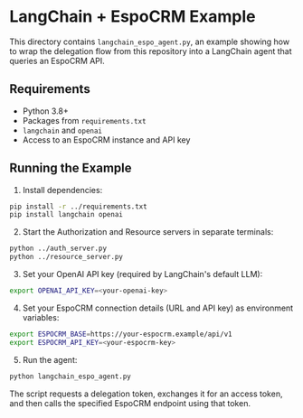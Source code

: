 # LangChain + EspoCRM Example

This directory contains `langchain_espo_agent.py`, an example showing how to wrap the delegation flow from this repository into a LangChain agent that queries an EspoCRM API.

## Requirements

- Python 3.8+
- Packages from `requirements.txt`
- `langchain` and `openai`
- Access to an EspoCRM instance and API key

## Running the Example

1. Install dependencies:

```bash
pip install -r ../requirements.txt
pip install langchain openai
```

2. Start the Authorization and Resource servers in separate terminals:

```bash
python ../auth_server.py
python ../resource_server.py
```

3. Set your OpenAI API key (required by LangChain's default LLM):

```bash
export OPENAI_API_KEY=<your-openai-key>
```

4. Set your EspoCRM connection details (URL and API key) as environment variables:

```bash
export ESPOCRM_BASE=https://your-espocrm.example/api/v1
export ESPOCRM_API_KEY=<your-espocrm-key>
```

5. Run the agent:

```bash
python langchain_espo_agent.py
```

The script requests a delegation token, exchanges it for an access token, and then calls the specified EspoCRM endpoint using that token.
